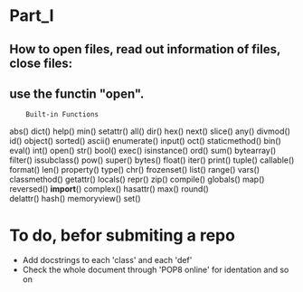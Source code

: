 # Part_I

## How to open files, read out information of files, close files:

## use the functin "open". 

		Built-in Functions		
abs()	dict()	help()	min()	setattr()
all()	dir()	hex()	next()	slice()
any()	divmod()	id()	object()	sorted()
ascii()	enumerate()	input()	oct()	staticmethod()
bin()	eval()	int()	open()	str()
bool()	exec()	isinstance()	ord()	sum()
bytearray()	filter()	issubclass()	pow()	super()
bytes()	float()	iter()	print()	tuple()
callable()	format()	len()	property()	type()
chr()	frozenset()	list()	range()	vars()
classmethod()	getattr()	locals()	repr()	zip()
compile()	globals()	map()	reversed()	__import__()
complex()	hasattr()	max()	round()	 
delattr()	hash()	memoryview()	set()	 


# To do, befor submiting a repo

- Add docstrings to each 'class' and each 'def'
- Check the whole document through 'POP8 online' for identation and so on
